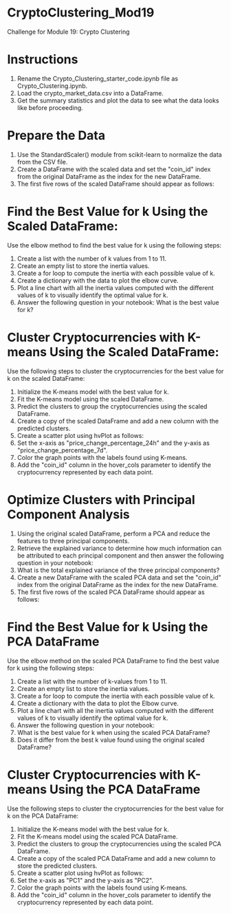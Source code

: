 # CryptoClustering_Mod19
Challenge for Module 19: Crypto Clustering

# Instructions
1. Rename the Crypto_Clustering_starter_code.ipynb file as Crypto_Clustering.ipynb.
2. Load the crypto_market_data.csv into a DataFrame.
3. Get the summary statistics and plot the data to see what the data looks like before proceeding.
   
# Prepare the Data
1. Use the StandardScaler() module from scikit-learn to normalize the data from the CSV file.
2. Create a DataFrame with the scaled data and set the "coin_id" index from the original DataFrame as the index for the new DataFrame.
3. The first five rows of the scaled DataFrame should appear as follows:

# Find the Best Value for k Using the Scaled DataFrame:

Use the elbow method to find the best value for k using the following steps:
1. Create a list with the number of k values from 1 to 11.
2. Create an empty list to store the inertia values.
3. Create a for loop to compute the inertia with each possible value of k.
4. Create a dictionary with the data to plot the elbow curve.
5. Plot a line chart with all the inertia values computed with the different values of k to visually identify the optimal value for k.
6. Answer the following question in your notebook: What is the best value for k?

# Cluster Cryptocurrencies with K-means Using the Scaled DataFrame:

Use the following steps to cluster the cryptocurrencies for the best value for k on the scaled DataFrame:
1. Initialize the K-means model with the best value for k.
2. Fit the K-means model using the scaled DataFrame.
3. Predict the clusters to group the cryptocurrencies using the scaled DataFrame.
4. Create a copy of the scaled DataFrame and add a new column with the predicted clusters.
5. Create a scatter plot using hvPlot as follows:
6. Set the x-axis as "price_change_percentage_24h" and the y-axis as "price_change_percentage_7d".
7. Color the graph points with the labels found using K-means.
8. Add the "coin_id" column in the hover_cols parameter to identify the cryptocurrency represented by each data point.

# Optimize Clusters with Principal Component Analysis

1. Using the original scaled DataFrame, perform a PCA and reduce the features to three principal components.
2. Retrieve the explained variance to determine how much information can be attributed to each principal component and then answer the following question in your notebook:
3. What is the total explained variance of the three principal components?
4. Create a new DataFrame with the scaled PCA data and set the "coin_id" index from the original DataFrame as the index for the new DataFrame.
5. The first five rows of the scaled PCA DataFrame should appear as follows:

# Find the Best Value for k Using the PCA DataFrame

Use the elbow method on the scaled PCA DataFrame to find the best value for k using the following steps:
1. Create a list with the number of k-values from 1 to 11.
2. Create an empty list to store the inertia values.
3. Create a for loop to compute the inertia with each possible value of k.
4. Create a dictionary with the data to plot the Elbow curve.
5. Plot a line chart with all the inertia values computed with the different values of k to visually identify the optimal value for k.
6. Answer the following question in your notebook:
7. What is the best value for k when using the scaled PCA DataFrame?
8. Does it differ from the best k value found using the original scaled DataFrame?

# Cluster Cryptocurrencies with K-means Using the PCA DataFrame

Use the following steps to cluster the cryptocurrencies for the best value for k on the PCA DataFrame:
1. Initialize the K-means model with the best value for k.
2. Fit the K-means model using the scaled PCA DataFrame.
3. Predict the clusters to group the cryptocurrencies using the scaled PCA DataFrame.
4. Create a copy of the scaled PCA DataFrame and add a new column to store the predicted clusters.
5. Create a scatter plot using hvPlot as follows:
6. Set the x-axis as "PC1" and the y-axis as "PC2".
7. Color the graph points with the labels found using K-means.
8. Add the "coin_id" column in the hover_cols parameter to identify the cryptocurrency represented by each data point.


